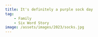 ```yaml
---
title: It's definitely a purple sock day
tag:
    - Family
    - Six Word Story
image: /assets/images/2023/socks.jpg
---
```

